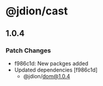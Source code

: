 # @jdion/cast

## 1.0.4

### Patch Changes

- f986c1d: New packges added
- Updated dependencies [f986c1d]
  - @jdion/dom@1.0.4
